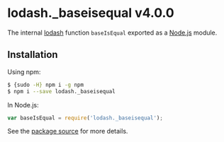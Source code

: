 # lodash._baseisequal v4.0.0

The internal [lodash](https://lodash.com/) function `baseIsEqual` exported as a [Node.js](https://nodejs.org/) module.

## Installation

Using npm:
```bash
$ {sudo -H} npm i -g npm
$ npm i --save lodash._baseisequal
```

In Node.js:
```js
var baseIsEqual = require('lodash._baseisequal');
```

See the [package source](https://github.com/lodash/lodash/blob/4.0.0-npm-packages/lodash._baseisequal) for more details.

